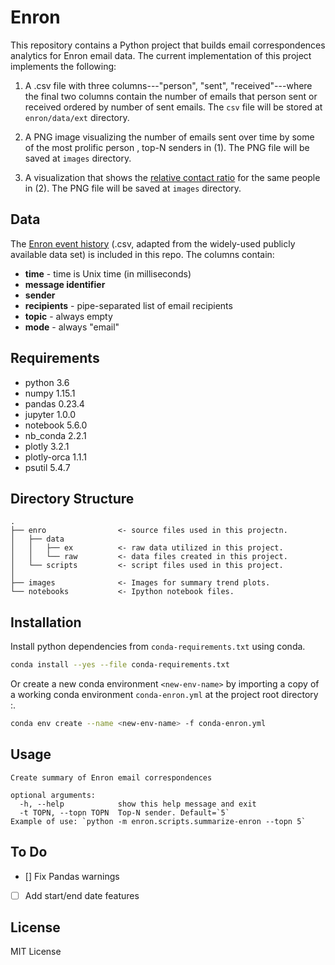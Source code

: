 # Enron
This repository contains a Python project that builds email correspondences analytics for Enron email data. The current implementation of this project implements the following:

1. A .csv file with three columns---"person", "sent", "received"---where the final two columns contain
 the number of emails that person sent or received ordered by number of sent emails. The `csv` file will be stored at 
 `enron/data/ext` directory.

2. A PNG image visualizing the number of emails sent over time by some of the most prolific person
 , top-N senders in (1). The PNG file will be saved at `images` directory. 

3. A visualization that shows the [relative contact ratio](https://en.wikipedia.org/wiki/Relative_change_and_difference) for the same people in (2). The PNG file will be saved at `images` directory. 


## Data

The [Enron event history](https://github.com/aidinhass/enron/blob/master/enron/data/raw/enron-event-history-all.csv) (.csv, adapted from the widely-used publicly available data set) is included in this repo. The columns contain:

* **time** - time is Unix time (in milliseconds)
* **message identifier**
* **sender**
* **recipients** - pipe-separated list of email recipients
* **topic** - always empty
* **mode** - always "email"

## Requirements
- python                3.6
- numpy                 1.15.1
- pandas                0.23.4 
- jupyter               1.0.0
- notebook              5.6.0
- nb_conda              2.2.1
- plotly                3.2.1
- plotly-orca           1.1.1
- psutil                5.4.7 

## Directory Structure

```
.
├── enro                <- source files used in this projectn.
│   ├── data
│   │   ├── ex          <- raw data utilized in this project.
│   │   └── raw         <- data files created in this project.
│   └── scripts         <- script files used in this project.
│      
├── images              <- Images for summary trend plots. 
└── notebooks           <- Ipython notebook files.
```
## Installation

Install python dependencies from  `conda-requirements.txt` using conda.
```bash
conda install --yes --file conda-requirements.txt
```

Or create a new conda environment `<new-env-name>` by importing a copy of a working conda environment `conda-enron.yml` at the project root directory :.
```bash
conda env create --name <new-env-name> -f conda-enron.yml
```
## Usage

```
Create summary of Enron email correspondences

optional arguments:
  -h, --help            show this help message and exit
  -t TOPN, --topn TOPN  Top-N sender. Default=`5`
Example of use: `python -m enron.scripts.summarize-enron --topn 5`
```

## To Do
- [] Fix Pandas warnings
- [ ] Add start/end date features

## License
MIT License

